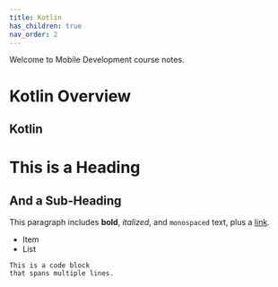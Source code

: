 ```yaml
---
title: Kotlin
has_children: true
nav_order: 2
---
```


Welcome to Mobile Development course notes.
# Kotlin Overview

## Kotlin

# This is a Heading

## And a Sub-Heading

This paragraph includes **bold**, _italized_, and `monospaced` text, plus a [link](http://stungeye.com).

- Item
- List

```
This is a code block
that spans multiple lines.
```


